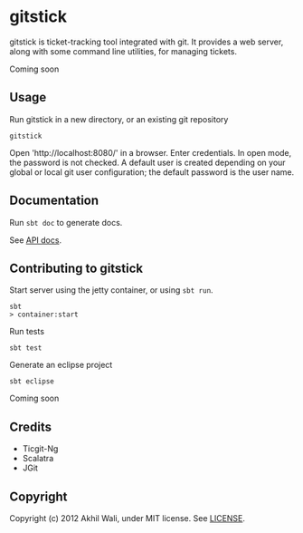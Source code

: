 # gitstick

gitstick is ticket-tracking tool integrated with git. It provides a web server, along with some command line utilities, for managing tickets.

Coming soon 

## Usage

Run gitstick in a new directory, or an existing git repository

    gitstick

Open 'http://localhost:8080/' in a browser.
Enter credentials. In open mode, the password is not checked. A default user is created depending on your global or local git user configuration; the default password is the user name.

## Documentation

Run `sbt doc` to generate docs.

See [API docs](./scala-2.9.1/api/index.html).

## Contributing to gitstick

Start server using the jetty container, or using `sbt run`.

    sbt
    > container:start

Run tests

    sbt test

Generate an eclipse project

    sbt eclipse

Coming soon

## Credits

* Ticgit-Ng
* Scalatra
* JGit

## Copyright

Copyright (c) 2012 Akhil Wali, under MIT license. See [LICENSE](./LICENSE.html).
